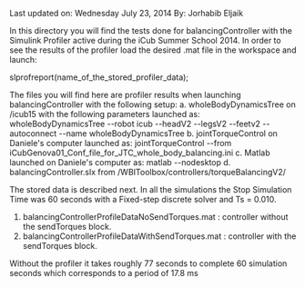 Last updated on: Wednesday July 23, 2014
By: Jorhabib Eljaik

In this directory you will find the tests done for balancingController with the Simulink Profiler active during the iCub Summer School 2014.
In order to see the results of the profiler load the desired .mat file in the workspace and launch:

slprofreport(name_of_the_stored_profiler_data);

The files you will find here are profiler results when launching balancingController with the following setup:
a. wholeBodyDynamicsTree on /icub15 with the following parameters launched as:
    wholeBodyDynamicsTree --robot icub --headV2 --legsV2 --feetv2 --autoconnect --name wholeBodyDynamicsTree
b. jointTorqueControl on Daniele's computer launched as:
    jointTorqueControl --from iCubGenova01_Conf_file_for_JTC_whole_body_balancing.ini
c. Matlab launched on Daniele's computer as:
    matlab --nodesktop
d. balancingController.slx from /WBIToolbox/controllers/torqueBalancingV2/


The stored data is described next. In all the simulations the Stop Simulation Time was 60 seconds with a Fixed-step discrete solver and Ts = 0.010.

1. balancingControllerProfileDataNoSendTorques.mat   : controller without the sendTorques block.
2. balancingControllerProfileDataWithSendTorques.mat : controller with the sendTorques block.

Without the profiler it takes roughly 77 seconds to complete 60 simulation seconds which corresponds to a period of 17.8 ms
